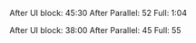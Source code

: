 After UI block: 45:30
After Parallel: 52
Full: 1:04

After UI block: 38:00
After Parallel: 45
Full: 55
